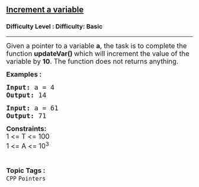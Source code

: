 <h2><a href="https://www.geeksforgeeks.org/problems/c-pointers-set-1introduction/1?selectedLang=cpp">Increment a variable</a></h2><h3>Difficulty Level : Difficulty: Basic</h3><hr><div class="problems_problem_content__Xm_eO"><p><span style="font-size: 18px;">Given a pointer to a variable <strong>a</strong>, the task is to complete the function <strong>updateVar() </strong>which will increment the value of the variable by <strong>10</strong>. The function does not returns anything.</span></p>
<p><span style="font-size: 18px;"><strong>Examples :</strong> <strong> </strong></span></p>
<pre><span style="font-size: 18px;"><strong>Input: </strong>a = 4
<strong>Output: </strong>14
</span></pre>
<pre><span style="font-size: 18px;"><strong>Input: </strong>a = 61
<strong>Output: </strong>71</span></pre>
<p><span style="font-size: 18px;"><strong>Constraints:</strong><br>1 &lt;= T &lt;= 100<br>1 &lt;= A &lt;= 10<sup>3</sup></span></p></div><br><p><span style=font-size:18px><strong>Topic Tags : </strong><br><code>CPP</code>&nbsp;<code>Pointers</code>&nbsp;